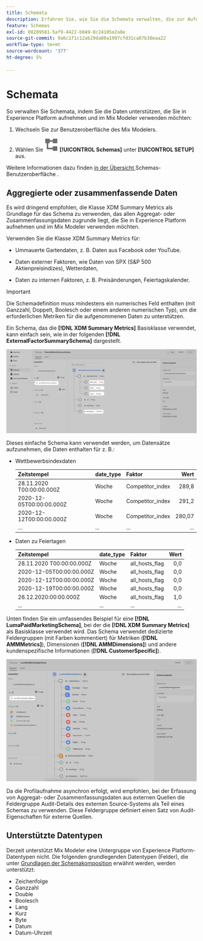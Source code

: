 ```yaml
---
title: Schemata
description: Erfahren Sie, wie Sie die Schemata verwalten, die zur Aufnahme von Daten in Mix Modeler erforderlich sind.
feature: Schemas
exl-id: 08289581-5af9-4422-b049-8c24105e2a8e
source-git-commit: 9a6c1f1c12ab29da80a1997cfd31ca07b38eaa22
workflow-type: tm+mt
source-wordcount: '377'
ht-degree: 5%

---
```


# Schemata

So verwalten Sie Schemata, indem Sie die Daten unterstützen, die Sie in Experience Platform aufnehmen und im Mix Modeler verwenden möchten:

1. Wechseln Sie zur Benutzeroberfläche des Mix Modelers.

1. Wählen Sie ![Schemata](/help/assets/icons/Schemas.svg) **[!UICONTROL Schemas]** unter **[!UICONTROL SETUP]** aus.

Weitere Informationen dazu finden [ in der Übersicht ](https://experienceleague.adobe.com/docs/experience-platform/xdm/ui/overview.html?lang=de) Schemas-Benutzeroberfläche .

## Aggregierte oder zusammenfassende Daten

Es wird dringend empfohlen, die Klasse XDM Summary Metrics als Grundlage für das Schema zu verwenden, das allen Aggregat- oder Zusammenfassungsdaten zugrunde liegt, die Sie in Experience Platform aufnehmen und im Mix Modeler verwenden möchten.

Verwenden Sie die Klasse XDM Summary Metrics für:

- Ummauerte Gartendaten, z. B. Daten aus Facebook oder YouTube.

- Daten externer Faktoren, wie Daten von SPX (S&amp;P 500 Aktienpreisindizes), Wetterdaten,

- Daten zu internen Faktoren, z. B. Preisänderungen, Feiertagskalender.

>[!IMPORTANT]
>
>Die Schemadefinition muss mindestens ein numerisches Feld enthalten (mit Ganzzahl, Doppelt, Boolesch oder einem anderen numerischen Typ), um die erforderlichen Metriken für die aufgenommenen Daten zu unterstützen.

Ein Schema, das die **[!DNL XDM Summary Metrics]** Basisklasse verwendet, kann einfach sein, wie in der folgenden **[!DNL ExternalFactorSummarySchema]** dargestellt.

![Schema „Externe Faktoren](/help/assets/external-factors-schema.png)

Dieses einfache Schema kann verwendet werden, um Datensätze aufzunehmen, die Daten enthalten für z. B.:

- Wettbewerbsindexdaten

  | Zeitstempel | date_type | Faktor | Wert |
  |---|---|---|--:|
  | 28.11.2020 T00:00:00.000Z | Woche | Competitor_index | 289,8 |
  | 2020-12-05T00:00:00.000Z | Woche | Competitor_index | 291,2 |
  | 2020-12-12T00:00:00.000Z | Woche | Competitor_index | 280,07 |
  | … | ... | ... | ... |

- Daten zu Feiertagen

  | Zeitstempel | date_type | Faktor | Wert |
  |---|---|---|--:|
  | 28.11.2020 T00:00:00.000Z | Woche | all_hosts_flag | 0,0 |
  | 2020-12-05T00:00:00.000Z | Woche | all_hosts_flag | 0,0 |
  | 2020-12-12T00:00:00.000Z | Woche | all_hosts_flag | 0,0 |
  | 2020-12-19T00:00:00.000Z | Woche | all_hosts_flag | 0,0 |
  | 26.12.2020:00:00.000Z | Woche | all_hosts_flag | 1,0 |
  | ... | ... | ... | ... |


Unten finden Sie ein umfassendes Beispiel für eine **[!DNL LumaPaidMarketingSchema]**, bei der die **[!DNL XDM Summary Metrics]** als Basisklasse verwendet wird. Das Schema verwendet dedizierte Feldergruppen (mit Farben kommentiert) für Metriken (**[!DNL AMMMetrics]**), Dimensionen (**[!DNL AMMDimensions]**) und andere kundenspezifische Informationen (**[!DNL CustomerSpecific]**).

![Zusammenfassungsschema](/help/assets/summary-schema.png)

Da die Profilaufnahme asynchron erfolgt, wird empfohlen, bei der Erfassung von Aggregat- oder Zusammenfassungsdaten aus externen Quellen die Feldergruppe Audit-Details des externen Source-Systems als Teil eines Schemas zu verwenden. Diese Feldergruppe definiert einen Satz von Audit-Eigenschaften für externe Quellen.


## Unterstützte Datentypen

Derzeit unterstützt Mix Modeler eine Untergruppe von Experience Platform-Datentypen nicht. Die folgenden grundlegenden Datentypen (Felder), die unter [Grundlagen der Schemakomposition](https://experienceleague.adobe.com/docs/experience-platform/xdm/schema/composition.html?lang=en#data-type) erwähnt werden, werden unterstützt:

- Zeichenfolge
- Ganzzahl
- Double
- Boolesch
- Lang
- Kurz
- Byte
- Datum
- Datum-Uhrzeit
